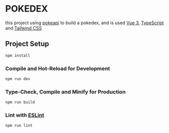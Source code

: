 # POKEDEX

this project using [pokeapi](https://pokeapi.co/) to build a pokedex, and is used [Vue 3](https://vuejs.org/), [TypeScript](https://www.typescriptlang.org/) and [Tailwind CSS](https://tailwindcss.com/)

## Project Setup

```sh
npm install
```

### Compile and Hot-Reload for Development

```sh
npm run dev
```

### Type-Check, Compile and Minify for Production

```sh
npm run build
```

### Lint with [ESLint](https://eslint.org/)

```sh
npm run lint
```
